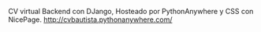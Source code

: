 CV virtual Backend con DJango, Hosteado por PythonAnywhere y CSS con NicePage. 
http://cvbautista.pythonanywhere.com/
